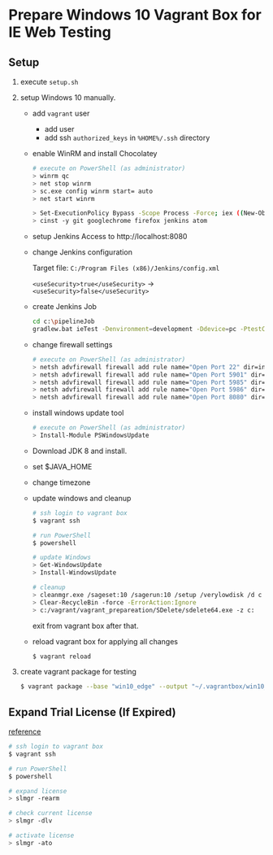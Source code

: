 # Prepare Windows 10 Vagrant Box for IE Web Testing

## Setup

1. execute `setup.sh`

1. setup Windows 10 manually.

    - add `vagrant` user
        - add user
        - add ssh `authorized_keys` in `%HOME%/.ssh` directory

    - enable WinRM and install Chocolatey

        ```bash
        # execute on PowerShell (as administrator)
        > winrm qc
        > net stop winrm
        > sc.exe config winrm start= auto
        > net start winrm

        > Set-ExecutionPolicy Bypass -Scope Process -Force; iex ((New-Object System.Net.WebClient).DownloadString('https://chocolatey.org/install.ps1'))
        > cinst -y git googlechrome firefox jenkins atom
        ```

    - setup Jenkins
        Access to http://localhost:8080

    - change Jenkins configuration
    
        Target file: `C:/Program Files (x86)/Jenkins/config.xml`

        `<useSecurity>true</useSecurity>` -> `<useSecurity>false</useSecurity>`

    - create Jenkins Job

        ```bash
        cd c:\pipelineJob
        gradlew.bat ieTest -Denvironment=development -Ddevice=pc -PtestCategory=Redirection
        ```
        
    - change firewall settings
    
        ```bash
        # execute on PowerShell (as administrator)
        > netsh advfirewall firewall add rule name="Open Port 22" dir=in action=allow protocol=TCP localport=22
        > netsh advfirewall firewall add rule name="Open Port 5901" dir=in action=allow protocol=TCP localport=5901
        > netsh advfirewall firewall add rule name="Open Port 5985" dir=in action=allow protocol=TCP localport=5985
        > netsh advfirewall firewall add rule name="Open Port 5986" dir=in action=allow protocol=TCP localport=5986
        > netsh advfirewall firewall add rule name="Open Port 8080" dir=in action=allow protocol=TCP localport=8080
        ```
    - install windows update tool

        ```bash
        # execute on PowerShell (as administrator)
        > Install-Module PSWindowsUpdate
        ```

    - Download JDK 8 and install.

    - set $JAVA_HOME
    
    - change timezone

    - update windows and cleanup
    
        ```bash
        # ssh login to vagrant box
        $ vagrant ssh
        
        # run PowerShell
        $ powershell
        
        # update Windows
        > Get-WindowsUpdate
        > Install-WindowsUpdate

        # cleanup
        > cleanmgr.exe /sageset:10 /sagerun:10 /setup /verylowdisk /d c
        > Clear-RecycleBin -force -ErrorAction:Ignore
        > c:/vagrant/vagrant_prepareation/SDelete/sdelete64.exe -z c:

        ```
        
        exit from vagrant box after that.

    - reload vagrant box for applying all changes
    
        ```bash
        $ vagrant reload
        ```

1. create vagrant package for testing
    ```bash
    $ vagrant package --base "win10_edge" --output "~/.vagrantbox/win10_edge_for_testing.box" --Vagrantfile ../Vagrantfile
    ```


## Expand Trial License (If Expired)
[reference](https://qxf2.com/blog/rearm-windows/)

```bash
# ssh login to vagrant box
$ vagrant ssh

# run PowerShell
$ powershell

# expand license
> slmgr -rearm

# check current license
> slmgr -dlv

# activate license
> slmgr -ato

```
